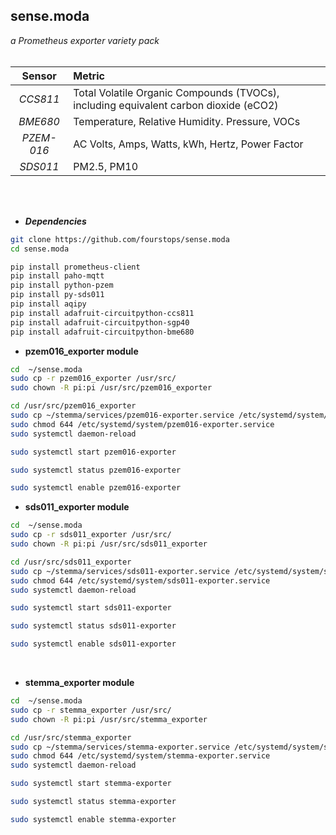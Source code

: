 ## sense.moda

*a Prometheus exporter variety pack*
<br>
<br>

   Sensor   | Metric                                                                             
| :--------: | :----------------------------------------------------------------------------------- |
| *CCS811*  | Total Volatile Organic Compounds (TVOCs), including equivalent carbon dioxide (eCO2)  |
|  *BME680*  | Temperature, Relative Humidity. Pressure, VOCs                                       |
| *PZEM-016* | AC Volts, Amps, Watts, kWh, Hertz, Power Factor                                      |
|  *SDS011*  | PM2.5, PM10                                                                          |
<br>
<br>


*   ***Dependencies***
```bash
git clone https://github.com/fourstops/sense.moda
cd sense.moda

pip install prometheus-client
pip install paho-mqtt
pip install python-pzem
pip install py-sds011
pip install aqipy
pip install adafruit-circuitpython-ccs811
pip install adafruit-circuitpython-sgp40
pip install adafruit-circuitpython-bme680
```

*   **pzem016\_exporter module**

```bash
cd  ~/sense.moda
sudo cp -r pzem016_exporter /usr/src/
sudo chown -R pi:pi /usr/src/pzem016_exporter

cd /usr/src/pzem016_exporter
sudo cp ~/stemma/services/pzem016-exporter.service /etc/systemd/system/pzem016-exporter.service
sudo chmod 644 /etc/systemd/system/pzem016-exporter.service
sudo systemctl daemon-reload

sudo systemctl start pzem016-exporter

sudo systemctl status pzem016-exporter

sudo systemctl enable pzem016-exporter

```

*   **sds011\_exporter module**

```bash
cd  ~/sense.moda
sudo cp -r sds011_exporter /usr/src/
sudo chown -R pi:pi /usr/src/sds011_exporter

cd /usr/src/sds011_exporter
sudo cp ~/stemma/services/sds011-exporter.service /etc/systemd/system/sds011-exporter.service
sudo chmod 644 /etc/systemd/system/sds011-exporter.service
sudo systemctl daemon-reload

sudo systemctl start sds011-exporter

sudo systemctl status sds011-exporter

sudo systemctl enable sds011-exporter
```
<br>

*   **stemma\_exporter module**

```bash
cd  ~/sense.moda
sudo cp -r stemma_exporter /usr/src/
sudo chown -R pi:pi /usr/src/stemma_exporter

cd /usr/src/stemma_exporter
sudo cp ~/stemma/services/stemma-exporter.service /etc/systemd/system/stemma-exporter.service
sudo chmod 644 /etc/systemd/system/stemma-exporter.service
sudo systemctl daemon-reload

sudo systemctl start stemma-exporter

sudo systemctl status stemma-exporter

sudo systemctl enable stemma-exporter


```
